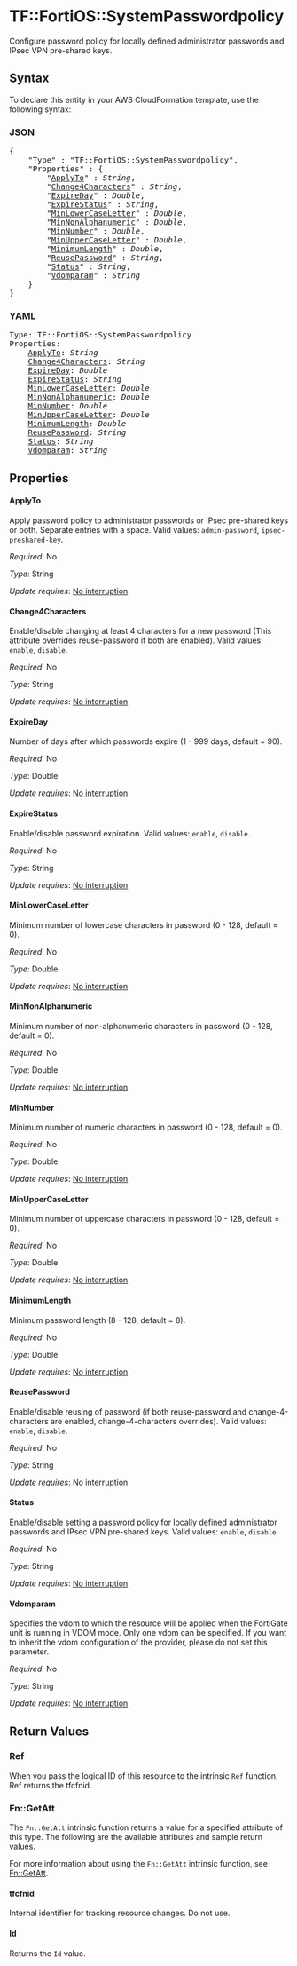 # TF::FortiOS::SystemPasswordpolicy

Configure password policy for locally defined administrator passwords and IPsec VPN pre-shared keys.

## Syntax

To declare this entity in your AWS CloudFormation template, use the following syntax:

### JSON

<pre>
{
    "Type" : "TF::FortiOS::SystemPasswordpolicy",
    "Properties" : {
        "<a href="#applyto" title="ApplyTo">ApplyTo</a>" : <i>String</i>,
        "<a href="#change4characters" title="Change4Characters">Change4Characters</a>" : <i>String</i>,
        "<a href="#expireday" title="ExpireDay">ExpireDay</a>" : <i>Double</i>,
        "<a href="#expirestatus" title="ExpireStatus">ExpireStatus</a>" : <i>String</i>,
        "<a href="#minlowercaseletter" title="MinLowerCaseLetter">MinLowerCaseLetter</a>" : <i>Double</i>,
        "<a href="#minnonalphanumeric" title="MinNonAlphanumeric">MinNonAlphanumeric</a>" : <i>Double</i>,
        "<a href="#minnumber" title="MinNumber">MinNumber</a>" : <i>Double</i>,
        "<a href="#minuppercaseletter" title="MinUpperCaseLetter">MinUpperCaseLetter</a>" : <i>Double</i>,
        "<a href="#minimumlength" title="MinimumLength">MinimumLength</a>" : <i>Double</i>,
        "<a href="#reusepassword" title="ReusePassword">ReusePassword</a>" : <i>String</i>,
        "<a href="#status" title="Status">Status</a>" : <i>String</i>,
        "<a href="#vdomparam" title="Vdomparam">Vdomparam</a>" : <i>String</i>
    }
}
</pre>

### YAML

<pre>
Type: TF::FortiOS::SystemPasswordpolicy
Properties:
    <a href="#applyto" title="ApplyTo">ApplyTo</a>: <i>String</i>
    <a href="#change4characters" title="Change4Characters">Change4Characters</a>: <i>String</i>
    <a href="#expireday" title="ExpireDay">ExpireDay</a>: <i>Double</i>
    <a href="#expirestatus" title="ExpireStatus">ExpireStatus</a>: <i>String</i>
    <a href="#minlowercaseletter" title="MinLowerCaseLetter">MinLowerCaseLetter</a>: <i>Double</i>
    <a href="#minnonalphanumeric" title="MinNonAlphanumeric">MinNonAlphanumeric</a>: <i>Double</i>
    <a href="#minnumber" title="MinNumber">MinNumber</a>: <i>Double</i>
    <a href="#minuppercaseletter" title="MinUpperCaseLetter">MinUpperCaseLetter</a>: <i>Double</i>
    <a href="#minimumlength" title="MinimumLength">MinimumLength</a>: <i>Double</i>
    <a href="#reusepassword" title="ReusePassword">ReusePassword</a>: <i>String</i>
    <a href="#status" title="Status">Status</a>: <i>String</i>
    <a href="#vdomparam" title="Vdomparam">Vdomparam</a>: <i>String</i>
</pre>

## Properties

#### ApplyTo

Apply password policy to administrator passwords or IPsec pre-shared keys or both. Separate entries with a space. Valid values: `admin-password`, `ipsec-preshared-key`.

_Required_: No

_Type_: String

_Update requires_: [No interruption](https://docs.aws.amazon.com/AWSCloudFormation/latest/UserGuide/using-cfn-updating-stacks-update-behaviors.html#update-no-interrupt)

#### Change4Characters

Enable/disable changing at least 4 characters for a new password (This attribute overrides reuse-password if both are enabled). Valid values: `enable`, `disable`.

_Required_: No

_Type_: String

_Update requires_: [No interruption](https://docs.aws.amazon.com/AWSCloudFormation/latest/UserGuide/using-cfn-updating-stacks-update-behaviors.html#update-no-interrupt)

#### ExpireDay

Number of days after which passwords expire (1 - 999 days, default = 90).

_Required_: No

_Type_: Double

_Update requires_: [No interruption](https://docs.aws.amazon.com/AWSCloudFormation/latest/UserGuide/using-cfn-updating-stacks-update-behaviors.html#update-no-interrupt)

#### ExpireStatus

Enable/disable password expiration. Valid values: `enable`, `disable`.

_Required_: No

_Type_: String

_Update requires_: [No interruption](https://docs.aws.amazon.com/AWSCloudFormation/latest/UserGuide/using-cfn-updating-stacks-update-behaviors.html#update-no-interrupt)

#### MinLowerCaseLetter

Minimum number of lowercase characters in password (0 - 128, default = 0).

_Required_: No

_Type_: Double

_Update requires_: [No interruption](https://docs.aws.amazon.com/AWSCloudFormation/latest/UserGuide/using-cfn-updating-stacks-update-behaviors.html#update-no-interrupt)

#### MinNonAlphanumeric

Minimum number of non-alphanumeric characters in password (0 - 128, default = 0).

_Required_: No

_Type_: Double

_Update requires_: [No interruption](https://docs.aws.amazon.com/AWSCloudFormation/latest/UserGuide/using-cfn-updating-stacks-update-behaviors.html#update-no-interrupt)

#### MinNumber

Minimum number of numeric characters in password (0 - 128, default = 0).

_Required_: No

_Type_: Double

_Update requires_: [No interruption](https://docs.aws.amazon.com/AWSCloudFormation/latest/UserGuide/using-cfn-updating-stacks-update-behaviors.html#update-no-interrupt)

#### MinUpperCaseLetter

Minimum number of uppercase characters in password (0 - 128, default = 0).

_Required_: No

_Type_: Double

_Update requires_: [No interruption](https://docs.aws.amazon.com/AWSCloudFormation/latest/UserGuide/using-cfn-updating-stacks-update-behaviors.html#update-no-interrupt)

#### MinimumLength

Minimum password length (8 - 128, default = 8).

_Required_: No

_Type_: Double

_Update requires_: [No interruption](https://docs.aws.amazon.com/AWSCloudFormation/latest/UserGuide/using-cfn-updating-stacks-update-behaviors.html#update-no-interrupt)

#### ReusePassword

Enable/disable reusing of password (if both reuse-password and change-4-characters are enabled, change-4-characters overrides). Valid values: `enable`, `disable`.

_Required_: No

_Type_: String

_Update requires_: [No interruption](https://docs.aws.amazon.com/AWSCloudFormation/latest/UserGuide/using-cfn-updating-stacks-update-behaviors.html#update-no-interrupt)

#### Status

Enable/disable setting a password policy for locally defined administrator passwords and IPsec VPN pre-shared keys. Valid values: `enable`, `disable`.

_Required_: No

_Type_: String

_Update requires_: [No interruption](https://docs.aws.amazon.com/AWSCloudFormation/latest/UserGuide/using-cfn-updating-stacks-update-behaviors.html#update-no-interrupt)

#### Vdomparam

Specifies the vdom to which the resource will be applied when the FortiGate unit is running in VDOM mode. Only one vdom can be specified. If you want to inherit the vdom configuration of the provider, please do not set this parameter.

_Required_: No

_Type_: String

_Update requires_: [No interruption](https://docs.aws.amazon.com/AWSCloudFormation/latest/UserGuide/using-cfn-updating-stacks-update-behaviors.html#update-no-interrupt)

## Return Values

### Ref

When you pass the logical ID of this resource to the intrinsic `Ref` function, Ref returns the tfcfnid.

### Fn::GetAtt

The `Fn::GetAtt` intrinsic function returns a value for a specified attribute of this type. The following are the available attributes and sample return values.

For more information about using the `Fn::GetAtt` intrinsic function, see [Fn::GetAtt](https://docs.aws.amazon.com/AWSCloudFormation/latest/UserGuide/intrinsic-function-reference-getatt.html).

#### tfcfnid

Internal identifier for tracking resource changes. Do not use.

#### Id

Returns the <code>Id</code> value.

